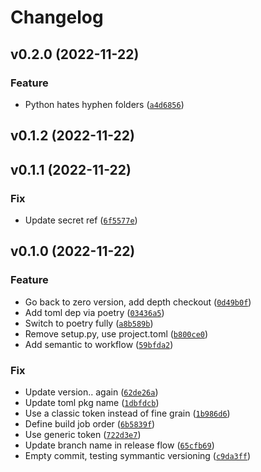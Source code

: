 # Changelog

<!--next-version-placeholder-->

## v0.2.0 (2022-11-22)
### Feature
* Python hates hyphen folders ([`a4d6856`](https://github.com/tylerhjones/multi-search/commit/a4d68568d6512c20b3722a45632b68dd0c4eb95b))

## v0.1.2 (2022-11-22)


## v0.1.1 (2022-11-22)
### Fix
* Update secret ref ([`6f5577e`](https://github.com/tylerhjones/multi-search/commit/6f5577e0f033464b00893395be4b89ca03ee6f0d))

## v0.1.0 (2022-11-22)
### Feature
* Go back to zero version, add depth checkout ([`0d49b0f`](https://github.com/tylerhjones/multi-search/commit/0d49b0f7fe94505c7f0e916914e00335aeab330b))
* Add toml dep via poetry ([`03436a5`](https://github.com/tylerhjones/multi-search/commit/03436a55c648cf26f3cadf41d7c0f0e086f1bbd4))
* Switch to poetry fully ([`a8b589b`](https://github.com/tylerhjones/multi-search/commit/a8b589be9398befed2642e8fd81e444dd1b8217b))
* Remove setup.py, use project.toml ([`b800ce0`](https://github.com/tylerhjones/multi-search/commit/b800ce06a94856e1b72dfaebbb96a4aa78b717fe))
* Add semantic to workflow ([`59bfda2`](https://github.com/tylerhjones/multi-search/commit/59bfda21944b272cac6473df959fcbfdf00743bd))

### Fix
* Update version.. again ([`62de26a`](https://github.com/tylerhjones/multi-search/commit/62de26a363c7533deb5d51030672ffcd86bf0a36))
* Update toml pkg name ([`1dbfdcb`](https://github.com/tylerhjones/multi-search/commit/1dbfdcb2a2c614068564f15f72925ef61dee2404))
* Use a classic token instead of fine grain ([`1b986d6`](https://github.com/tylerhjones/multi-search/commit/1b986d6dee82cc27b0ef0017b46ebeeed55330bc))
* Define build job order ([`6b5839f`](https://github.com/tylerhjones/multi-search/commit/6b5839f6072577e69e8f89f8aed311d3f35f2316))
* Use generic token ([`722d3e7`](https://github.com/tylerhjones/multi-search/commit/722d3e76f0d6ead5051fe54b342f713219ee88f5))
* Update branch name in release flow ([`65cfb69`](https://github.com/tylerhjones/multi-search/commit/65cfb696a0edff0ae950557466f70690751449bf))
* Empty commit, testing symmantic versioning ([`c9da3ff`](https://github.com/tylerhjones/multi-search/commit/c9da3ff2af127de3eabd8659b5542bb19169e6e3))
